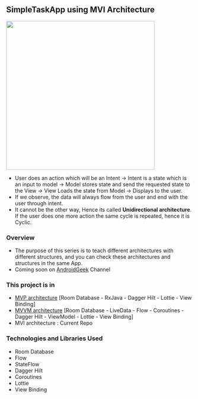 ## SimpleTaskApp using MVI Architecture 

<img width="400" src="https://user-images.githubusercontent.com/94545831/230331223-d3c9a182-1454-4618-b2bb-6da1513e61e6.png" />

- User does an action which will be an Intent → Intent is a state which is an input to model → Model stores state and send the requested state to the 
View → View Loads the state from Model → Displays to the user. 
- If we observe, the data will always flow from the user and end with the user through intent. 
- It cannot be the other way, Hence its called **Unidirectional architecture**. If the user does one more action the same cycle is repeated, hence it is Cyclic.


### Overview 
- The purpose of this series is to teach different architectures with different structures, and you can check these architectures and structures in the same App.
- Coming soon on [AndroidGeek](https://www.youtube.com/c/AndroidGeekco) Channel

### This project is in
- [MVP architecture](https://github.com/ezatpanah/SimpleTaskApp-MVP) [Room Database - RxJava - Dagger Hilt - Lottie - View Binding]
- [MVVM architecture](https://github.com/ezatpanah/SimpleTaskApp-MVVM) [Room Database - LiveData - Flow - Coroutines - Dagger Hilt - ViewModel - Lottie - View Binding]
- MVI architecture : Current Repo 


### Technologies and Libraries Used 

- Room Database
- Flow
- StateFlow
- Dagger Hilt
- Coroutines
- Lottie
- View Binding


